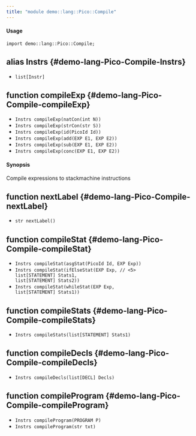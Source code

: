 ```yaml
---
title: "module demo::lang::Pico::Compile"
---
```


#### Usage

`import demo::lang::Pico::Compile;`


## alias Instrs {#demo-lang-Pico-Compile-Instrs}

* `list[Instr]`

## function compileExp {#demo-lang-Pico-Compile-compileExp}

* ``Instrs compileExp(natCon(int N))``
* ``Instrs compileExp(strCon(str S))``
* ``Instrs compileExp(id(PicoId Id))``
* ``Instrs compileExp(add(EXP E1, EXP E2))``
* ``Instrs compileExp(sub(EXP E1, EXP E2))``
* ``Instrs compileExp(conc(EXP E1, EXP E2))``

#### Synopsis

Compile expressions to stackmachine instructions

## function nextLabel {#demo-lang-Pico-Compile-nextLabel}

* ``str nextLabel()``

## function compileStat {#demo-lang-Pico-Compile-compileStat}

* ``Instrs compileStat(asgStat(PicoId Id, EXP Exp))``
* ``Instrs compileStat(ifElseStat(EXP Exp, // <5>                               list[STATEMENT] Stats1,                               list[STATEMENT] Stats2))``
* ``Instrs compileStat(whileStat(EXP Exp,                               list[STATEMENT] Stats1))``

## function compileStats {#demo-lang-Pico-Compile-compileStats}

* ``Instrs compileStats(list[STATEMENT] Stats1)``

## function compileDecls {#demo-lang-Pico-Compile-compileDecls}

* ``Instrs compileDecls(list[DECL] Decls)``

## function compileProgram {#demo-lang-Pico-Compile-compileProgram}

* ``Instrs compileProgram(PROGRAM P)``
* ``Instrs compileProgram(str txt)``

